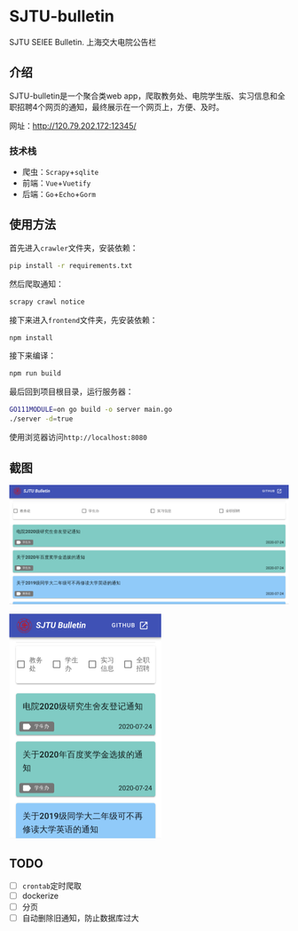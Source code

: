 # SJTU-bulletin
SJTU SEIEE Bulletin. 上海交大电院公告栏

## 介绍

SJTU-bulletin是一个聚合类web app，爬取教务处、电院学生版、实习信息和全职招聘4个网页的通知，最终展示在一个网页上，方便、及时。

网址：http://120.79.202.172:12345/

### 技术栈

+ 爬虫：`Scrapy`+`sqlite`
+ 前端：`Vue`+`Vuetify`
+ 后端：`Go`+`Echo`+`Gorm`

## 使用方法

首先进入`crawler`文件夹，安装依赖：

```bash
pip install -r requirements.txt
```

然后爬取通知：

```bash
scrapy crawl notice
```

接下来进入`frontend`文件夹，先安装依赖：

```bash
npm install
```

接下来编译：

```bash
npm run build
```

最后回到项目根目录，运行服务器：

```bash
GO111MODULE=on go build -o server main.go
./server -d=true
```

使用浏览器访问`http://localhost:8080`

## 截图

![](images/computer.png)

<img src="images/phone.png" style="zoom:50%;" />

## TODO

+ [ ] `crontab`定时爬取
+ [ ] dockerize
+ [ ] 分页
+ [ ] 自动删除旧通知，防止数据库过大